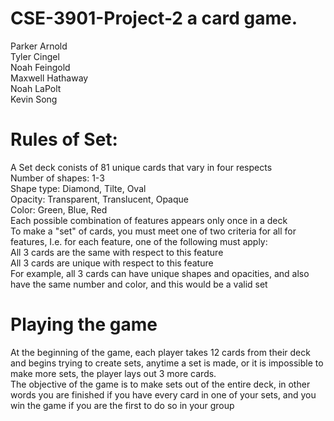 # CSE-3901-Project-2 a card game.
Parker Arnold  
Tyler Cingel  
Noah Feingold  
Maxwell Hathaway  
Noah LaPolt  
Kevin Song

# Rules of Set:
A Set deck conists of 81 unique cards that vary in four respects  
	Number of shapes: 1-3  
	Shape type: Diamond, Tilte, Oval  
	Opacity: Transparent, Translucent, Opaque  
	Color: Green, Blue, Red  
Each possible combination of features appears only once in a deck  
To make a "set" of cards, you must meet one of two criteria for all for features,
I.e. for each feature, one of the following must apply:  
	All 3 cards are the same with respect to this feature  
	All 3 cards are unique with respect to this feature  
For example, all 3 cards can have unique shapes and opacities, and also have the same number and color, and this would be a valid set

# Playing the game
At the beginning of the game, each player takes 12 cards from their deck and begins trying to create sets, anytime a set is made, or it is impossible to make more sets, the player lays out 3 more cards.  
The objective of the game is to make sets out of the entire deck, in other words you are finished if you have every card in one of your sets, and you win the game if you are the first to do so in your group
